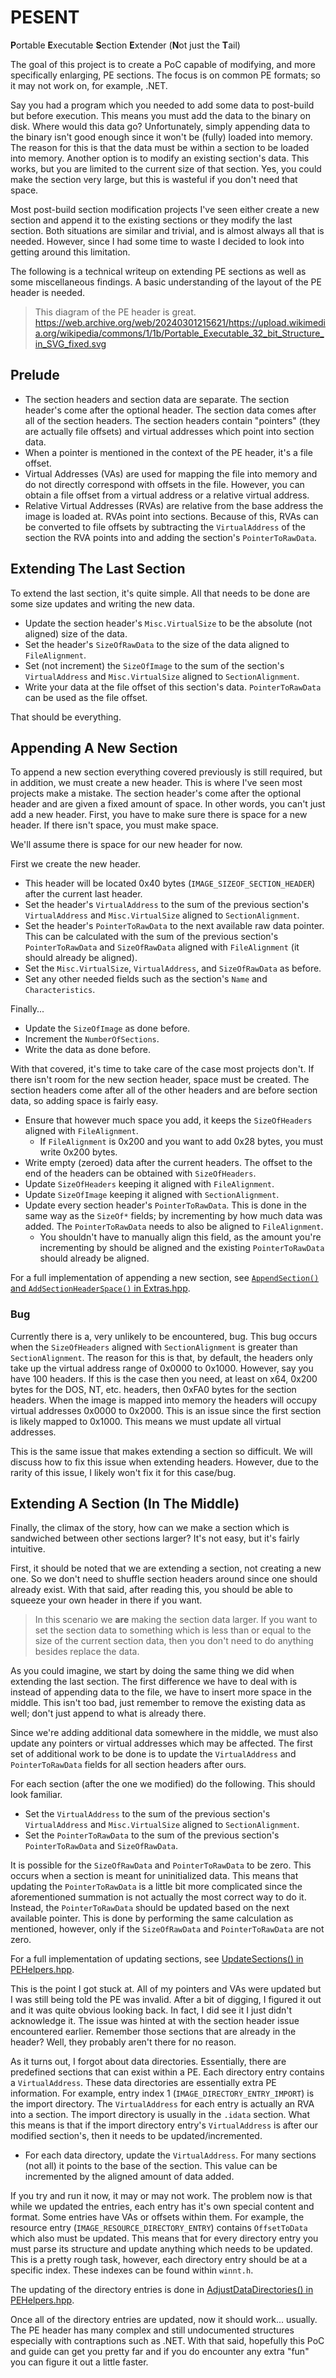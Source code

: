 # PESENT

**P**ortable **E**xecutable **S**ection **E**xtender (**N**ot just the **T**ail)

The goal of this project is to create a PoC capable of modifying, and more specifically enlarging, PE sections. The focus is on common PE formats; so it may not work on, for example, .NET.

Say you had a program which you needed to add some data to post-build but before execution. This means you must add the data to the binary on disk. Where would this data go? Unfortunately, simply appending data to the binary isn't good enough since it won't be (fully) loaded into memory. The reason for this is that the data must be within a section to be loaded into memory. Another option is to modify an existing section's data. This works, but you are limited to the current size of that section. Yes, you could make the section very large, but this is wasteful if you don't need that space.

Most post-build section modification projects I've seen either create a new section and append it to the existing sections or they modify the last section. Both situations are similar and trivial, and is almost always all that is needed. However, since I had some time to waste I decided to look into getting around this limitation.

The following is a technical writeup on extending PE sections as well as some miscellaneous findings. A basic understanding of the layout of the PE header is needed.

> This diagram of the PE header is great. https://web.archive.org/web/20240301215621/https://upload.wikimedia.org/wikipedia/commons/1/1b/Portable_Executable_32_bit_Structure_in_SVG_fixed.svg

## Prelude

* The section headers and section data are separate. The section header's come after the optional header. The section data comes after all of the section headers. The section headers contain "pointers" (they are actually file offsets) and virtual addresses which point into section data.
* When a pointer is mentioned in the context of the PE header, it's a file offset.
* Virtual Addresses (VAs) are used for mapping the file into memory and do not directly correspond with offsets in the file. However, you can obtain a file offset from a virtual address or a relative virtual address.
* Relative Virtual Addresses (RVAs) are relative from the base address the image is loaded at. RVAs point into sections. Because of this, RVAs can be converted to file offsets by subtracting the `VirtualAddress` of the section the RVA points into and adding the section's `PointerToRawData`.

## Extending The Last Section

To extend the last section, it's quite simple. All that needs to be done are some size updates and writing the new data.

* Update the section header's `Misc.VirtualSize` to be the absolute (not aligned) size of the data.
* Set the header's `SizeOfRawData` to the size of the data aligned to `FileAlignment`.
* Set (not increment) the `SizeOfImage` to the sum of the section's `VirtualAddress` and `Misc.VirtualSize` aligned to `SectionAlignment`.
* Write your data at the file offset of this section's data. `PointerToRawData` can be used as the file offset.

That should be everything.

## Appending A New Section

To append a new section everything covered previously is still required, but in addition, we must create a new header. This is where I've seen most projects make a mistake. The section header's come after the optional header and are given a fixed amount of space. In other words, you can't just add a new header. First, you have to make sure there is space for a new header. If there isn't space, you must make space.

We'll assume there is space for our new header for now. 

First we create the new header.

* This header will be located 0x40 bytes (`IMAGE_SIZEOF_SECTION_HEADER`) after the current last header.
* Set the header's `VirtualAddress` to the sum of the previous section's `VirtualAddress` and `Misc.VirtualSize` aligned to `SectionAlignment`.
* Set the header's `PointerToRawData` to the next available raw data pointer. This can be calculated with the sum of the previous section's `PointerToRawData` and `SizeOfRawData` aligned with `FileAlignment` (it should already be aligned).
* Set the `Misc.VirtualSize`, `VirtualAddress`, and `SizeOfRawData` as before.
* Set any other needed fields such as the section's `Name` and `Characteristics`.

Finally...

* Update the `SizeOfImage` as done before.
* Increment the `NumberOfSections`.
* Write the data as done before.

With that covered, it's time to take care of the case most projects don't. If there isn't room for the new section header, space must be created. The section headers come after all of the other headers and are before section data, so adding space is fairly easy.

* Ensure that however much space you add, it keeps the `SizeOfHeaders` aligned with `FileAlignment`.
  * If `FileAlignment` is 0x200 and you want to add 0x28 bytes, you must write 0x200 bytes.
* Write empty (zeroed) data after the current headers. The offset to the end of the headers can be obtained with `SizeOfHeaders`.
* Update `SizeOfHeaders` keeping it aligned with `FileAlignment`.
* Update `SizeOfImage` keeping it aligned with `SectionAlignment`.
* Update every section header's `PointerToRawData`. This is done in the same way as the `SizeOf*` fields; by incrementing by how much data was added. The `PointerToRawData` needs to also be aligned to `FileAlignment`.
  * You shouldn't have to manually align this field, as the amount you're incrementing by should be aligned and the existing `PointerToRawData` should already be aligned.
  
For a full implementation of appending a new section, see [`AppendSection()` and `AddSectionHeaderSpace()` in Extras.hpp](PESENT/Extras.hpp).

### Bug

Currently there is a, very unlikely to be encountered, bug. This bug occurs when the `SizeOfHeaders` aligned with `SectionAlignment` is greater than `SectionAlignment`. The reason for this is that, by default, the headers only take up the virtual address range of 0x0000 to 0x1000. However, say you have 100 headers. If this is the case then you need, at least on x64, 0x200 bytes for the DOS, NT, etc. headers, then 0xFA0 bytes for the section headers. When the image is mapped into memory the headers will occupy virtual addresses 0x0000 to 0x2000. This is an issue since the first section is likely mapped to 0x1000. This means we must update all virtual addresses. 

This is the same issue that makes extending a section so difficult. We will discuss how to fix this issue when extending headers. However, due to the rarity of this issue, I likely won't fix it for this case/bug.

## Extending A Section (In The Middle)

Finally, the climax of the story, how can we make a section which is sandwiched between other sections larger? It's not easy, but it's fairly intuitive.

First, it should be noted that we are extending a section, not creating a new one. So we don't need to shuffle section headers around since one should already exist. With that said, after reading this, you should be able to squeeze your own header in there if you want.

> In this scenario we **are** making the section data larger. If you want to set the section data to something which is less than or equal to the size of the current section data, then you don't need to do anything besides replace the data.

As you could imagine, we start by doing the same thing we did when extending the last section. The first difference we have to deal with is instead of appending data to the file, we have to insert more space in the middle. This isn't too bad, just remember to remove the existing data as well; don't just append to what is already there.

Since we're adding additional data somewhere in the middle, we must also update any pointers or virtual addresses which may be affected. The first set of additional work to be done is to update the `VirtualAddress` and `PointerToRawData` fields for all section headers after ours.

For each section (after the one we modified) do the following. This should look familiar.

* Set the `VirtualAddress` to the sum of the previous section's `VirtualAddress` and `Misc.VirtualSize` aligned to `SectionAlignment`.
* Set the `PointerToRawData` to the sum of the previous section's `PointerToRawData` and `SizeOfRawData`.

It is possible for the `SizeOfRawData` and `PointerToRawData` to be zero. This occurs when a section is meant for uninitialized data. This means that updating the `PointerToRawData` is a little bit more complicated since the aforementioned summation is not actually the most correct way to do it. Instead, the `PointerToRawData` should be updated based on the next available pointer. This is done by performing the same calculation as mentioned, however, only if the `SizeOfRawData` and `PointerToRawData` are not zero.

For a full implementation of updating sections, see [UpdateSections() in PEHelpers.hpp](PESENT/PEHelpers.hpp).

This is the point I got stuck at. All of my pointers and VAs were updated but I was still being told the PE was invalid. After a bit of digging, I figured it out and it was quite obvious looking back. In fact, I did see it I just didn't acknowledge it. The issue was hinted at with the section header issue encountered earlier. Remember those sections that are already in the header? Well, they probably aren't there for no reason.

As it turns out, I forgot about data directories. Essentially, there are predefined sections that can exist within a PE. Each directory entry contains a `VirtualAddress`. These data directories are essentially extra PE information. For example, entry index 1 (`IMAGE_DIRECTORY_ENTRY_IMPORT`) is the import directory. The `VirtualAddress` for each entry is actually an RVA into a section. The import directory is usually in the `.idata` section. What this means is that if the import directory entry's `VirtualAddress` is after our modified section's, then it needs to be updated/incremented.

* For each data directory, update the `VirtualAddress`. For many sections (not all) it points to the base of the section. This value can be incremented by the aligned amount of data added.

If you try and run it now, it may or may not work. The problem now is that while we updated the entries, each entry has it's own special content and format. Some entries have VAs or offsets within them. For example, the resource entry (`IMAGE_RESOURCE_DIRECTORY_ENTRY`) contains `OffsetToData` which also must be updated. This means that for every directory entry you must parse its structure and update anything which needs to be updated. This is a pretty rough task, however, each directory entry should be at a specific index. These indexes can be found within `winnt.h`.

The updating of the directory entries is done in [AdjustDataDirectories() in PEHelpers.hpp](PESENT/PEHelpers.hpp).

Once all of the directory entries are updated, now it should work... usually. The PE header has many complex and still undocumented structures especially with contraptions such as .NET. With that said, hopefully this PoC and guide can get you pretty far and if you do encounter any extra "fun" you can figure it out a little faster.